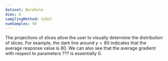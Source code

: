 ```yaml
---
dataset: Borehole
dims: 8
samplingMethod: Sobol
numSamples: 50
---
```


The projections of slices allow the user to visually determine the 
distribution of slices. For example, the dark line around $y=80$ indicates
that the average response value is $80$. We can also see that the average
gradient with respect to parameters ??? is essentially $0$.

